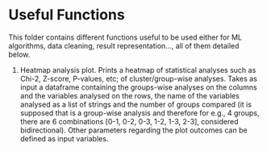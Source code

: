 # Useful Functions

This folder contains different functions useful to be used either for ML algorithms, data cleaning, result representation..., all of them detailed below.

1. Heatmap analysis plot. Prints a heatmap of statistical analyses such as Chi-2, Z-score, P-values, etc; of cluster/group-wise analyses. Takes as input a dataframe containing the groups-wise analyses on the columns and the variables analysed on the rows, the name of the variables analysed as a list of strings and the number of groups compared (it is supposed that is a group-wise analysis and therefore for e.g., 4 groups, there are 6 combinations [0-1, 0-2, 0-3, 1-2, 1-3, 2-3], considered bidirectional). Other parameters regarding the plot outcomes can be defined as input variables.
